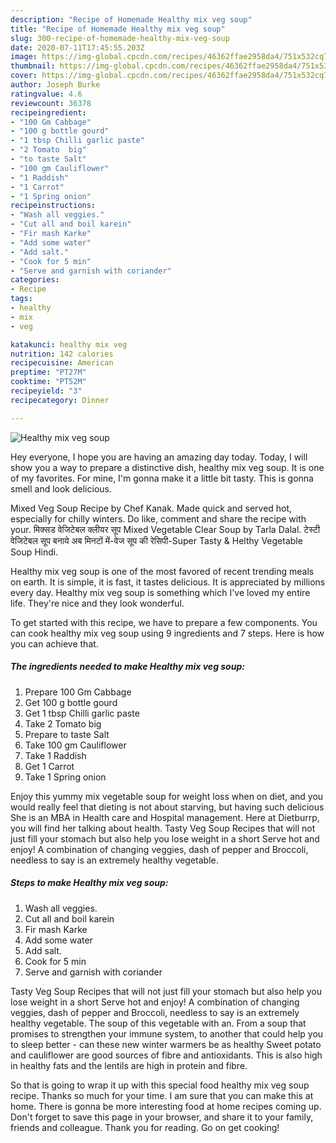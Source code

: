 ```yaml
---
description: "Recipe of Homemade Healthy mix veg soup"
title: "Recipe of Homemade Healthy mix veg soup"
slug: 300-recipe-of-homemade-healthy-mix-veg-soup
date: 2020-07-11T17:45:55.203Z
image: https://img-global.cpcdn.com/recipes/46362ffae2958da4/751x532cq70/healthy-mix-veg-soup-recipe-main-photo.jpg
thumbnail: https://img-global.cpcdn.com/recipes/46362ffae2958da4/751x532cq70/healthy-mix-veg-soup-recipe-main-photo.jpg
cover: https://img-global.cpcdn.com/recipes/46362ffae2958da4/751x532cq70/healthy-mix-veg-soup-recipe-main-photo.jpg
author: Joseph Burke
ratingvalue: 4.6
reviewcount: 36378
recipeingredient:
- "100 Gm Cabbage"
- "100 g bottle gourd"
- "1 tbsp Chilli garlic paste"
- "2 Tomato  big"
- "to taste Salt"
- "100 gm Cauliflower"
- "1 Raddish"
- "1 Carrot"
- "1 Spring onion"
recipeinstructions:
- "Wash all veggies."
- "Cut all and boil karein"
- "Fir mash Karke"
- "Add some water"
- "Add salt."
- "Cook for 5 min"
- "Serve and garnish with coriander"
categories:
- Recipe
tags:
- healthy
- mix
- veg

katakunci: healthy mix veg 
nutrition: 142 calories
recipecuisine: American
preptime: "PT27M"
cooktime: "PT52M"
recipeyield: "3"
recipecategory: Dinner

---
```



![Healthy mix veg soup](https://img-global.cpcdn.com/recipes/46362ffae2958da4/751x532cq70/healthy-mix-veg-soup-recipe-main-photo.jpg)

Hey everyone, I hope you are having an amazing day today. Today, I will show you a way to prepare a distinctive dish, healthy mix veg soup. It is one of my favorites. For mine, I'm gonna make it a little bit tasty. This is gonna smell and look delicious.

Mixed Veg Soup Recipe by Chef Kanak. Made quick and served hot, especially for chilly winters. Do like, comment and share the recipe with your. मिक्सड वेजिटेबल क्लीयर सूप Mixed Vegetable Clear Soup by Tarla Dalal. टेस्टी वेजिटेबल सूप बनाये अब मिनटों में-वेज सूप की रेसिपी-Super Tasty &amp; Helthy Vegetable Soup Hindi.

Healthy mix veg soup is one of the most favored of recent trending meals on earth. It is simple, it is fast, it tastes delicious. It is appreciated by millions every day. Healthy mix veg soup is something which I've loved my entire life. They're nice and they look wonderful.


To get started with this recipe, we have to prepare a few components. You can cook healthy mix veg soup using 9 ingredients and 7 steps. Here is how you can achieve that.

<!--inarticleads1-->

##### The ingredients needed to make Healthy mix veg soup:

1. Prepare 100 Gm Cabbage
1. Get 100 g bottle gourd
1. Get 1 tbsp Chilli garlic paste
1. Take 2 Tomato  big
1. Prepare to taste Salt
1. Take 100 gm Cauliflower
1. Take 1 Raddish
1. Get 1 Carrot
1. Take 1 Spring onion


Enjoy this yummy mix vegetable soup for weight loss when on diet, and you would really feel that dieting is not about starving, but having such delicious She is an MBA in Health care and Hospital management. Here at Dietburrp, you will find her talking about health. Tasty Veg Soup Recipes that will not just fill your stomach but also help you lose weight in a short Serve hot and enjoy! A combination of changing veggies, dash of pepper and Broccoli, needless to say is an extremely healthy vegetable. 

<!--inarticleads2-->

##### Steps to make Healthy mix veg soup:

1. Wash all veggies.
1. Cut all and boil karein
1. Fir mash Karke
1. Add some water
1. Add salt.
1. Cook for 5 min
1. Serve and garnish with coriander


Tasty Veg Soup Recipes that will not just fill your stomach but also help you lose weight in a short Serve hot and enjoy! A combination of changing veggies, dash of pepper and Broccoli, needless to say is an extremely healthy vegetable. The soup of this vegetable with an. From a soup that promises to strengthen your immune system, to another that could help you to sleep better - can these new winter warmers be as healthy Sweet potato and cauliflower are good sources of fibre and antioxidants. This is also high in healthy fats and the lentils are high in protein and fibre. 

So that is going to wrap it up with this special food healthy mix veg soup recipe. Thanks so much for your time. I am sure that you can make this at home. There is gonna be more interesting food at home recipes coming up. Don't forget to save this page in your browser, and share it to your family, friends and colleague. Thank you for reading. Go on get cooking!
